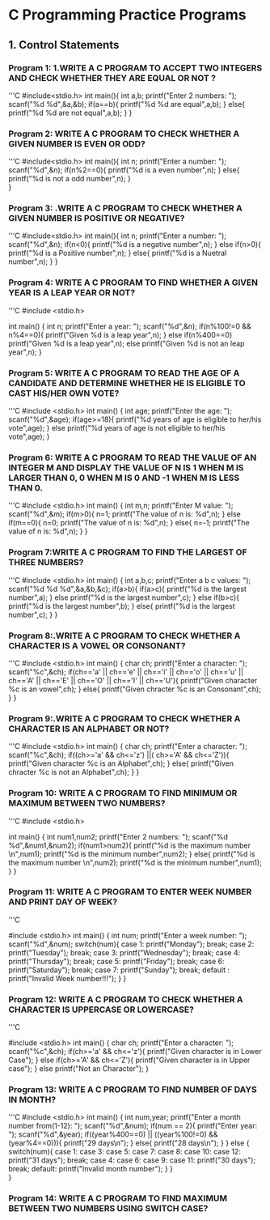 # C Programming Practice Programs

## 1. Control Statements

### Program 1: 1.WRITE A C PROGRAM TO ACCEPT TWO INTEGERS AND CHECK WHETHER THEY ARE EQUAL OR NOT ?

'''C
#include<stdio.h>
int main(){
    int a,b;
    printf("Enter 2 numbers: ");
    scanf("%d %d",&a,&b);
    if(a==b){
        printf("%d %d are equal",a,b);
    }
    else{
        printf("%d %d are not equal",a,b);
    } 
}

### Program 2: WRITE A C PROGRAM TO CHECK WHETHER A GIVEN NUMBER IS EVEN OR ODD?

'''C
#include<stdio.h>
int main(){
    int n;
    printf("Enter a number: ");
    scanf("%d",&n);
    if(n%2==0){
        printf("%d is a even number",n);
    }
    else{
        printf("%d is not a odd number",n);
    }  
}

### Program 3: .WRITE A C PROGRAM TO CHECK WHETHER A GIVEN NUMBER IS POSITIVE OR NEGATIVE?

'''C
#include<stdio.h>
int main(){
    int n;
    printf("Enter a number: ");
    scanf("%d",&n);
    if(n<0){
        printf("%d is a negative number",n);
    }
    else if(n>0){
        printf("%d is a Positive number",n);
    }
    else{
        printf("%d is a Nuetral number",n);
    }
}

### Program 4: WRITE A C PROGRAM TO FIND WHETHER A GIVEN YEAR IS A LEAP YEAR OR NOT?

'''C
#include <stdio.h>

int main()
{
    int n;
    printf("Enter a year: ");
    scanf("%d",&n);
    if(n%100!=0 && n%4==0){
        printf("Given %d is a leap year",n);
    }
    else if(n%400==0)
    printf("Given %d is a leap year",n);
    else
    printf("Given %d is not an leap year",n);
}

### Program 5: WRITE A C PROGRAM TO READ THE AGE OF A CANDIDATE AND DETERMINE WHETHER HE IS ELIGIBLE TO CAST HIS/HER OWN VOTE?

'''C
#include <stdio.h>
int main()
{
    int age;
    printf("Enter the age: ");
    scanf("%d",&age);
    if(age>=18){
        printf("%d years of age is eligible to her/his vote",age);
    }
    else
    printf("%d years of age is not eligible to her/his vote",age);
}

### Program 6: WRITE A C PROGRAM TO READ THE VALUE OF AN INTEGER M AND DISPLAY THE VALUE OF N IS 1 WHEN M IS LARGER THAN 0, 0 WHEN M IS 0 AND -1 WHEN M IS LESS THAN 0.

'''C
#include <stdio.h>
int main()
{
    int m,n;
    printf("Enter M value: ");
    scanf("%d",&m);
    if(m>0){
        n=1;
        printf("The value of n is: %d",n);
    }
    else if(m==0){
        n=0;
        printf("The value of n is: %d",n);
    }
    else{
        n=-1;
        printf("The value of n is: %d",n);
    }
}

### Program 7:WRITE A C PROGRAM TO FIND THE LARGEST OF THREE NUMBERS?

'''C
#include <stdio.h>
int main()
{
    int a,b,c;
    printf("Enter a b c values: ");
    scanf("%d %d %d",&a,&b,&c);
    if(a>b){
        if(a>c){
            printf("%d is the largest number",a);
        }
        else
        printf("%d is the largest number",c);
    }
    else if(b>c){
        printf("%d is the largest number",b);
    }
    else{
        printf("%d is the largest number",c);
    }
}

### Program 8:.WRITE A C PROGRAM TO CHECK WHETHER A CHARACTER IS A VOWEL OR CONSONANT?

'''C
#include <stdio.h>
int main()
{
    char ch;
    printf("Enter a character: ");
    scanf("%c",&ch);
    if(ch=='a' || ch=='e' || ch=='i' || ch=='o' || ch=='u' || ch=='A' || ch=='E' || ch=='O' || ch=='I' || ch=='U'){
        printf("Given character %c is an vowel",ch);
    }
    else{
        printf("Given chracter %c is an Consonant",ch);
    }
}

### Program 9:.WRITE A C PROGRAM TO CHECK WHETHER A CHARACTER IS AN ALPHABET OR NOT?

'''C
#include <stdio.h>
int main()
{
    char ch;
    printf("Enter a character: ");
    scanf("%c",&ch);
    if((ch>='a' && ch<='z') ||( ch>='A' && ch<='Z')){
        printf("Given character %c is an Alphabet",ch);
    }
    else{
        printf("Given chracter %c is not an Alphabet",ch);
    }
}

### Program 10: WRITE A C PROGRAM TO FIND MINIMUM OR MAXIMUM BETWEEN TWO NUMBERS?

'''C
#include <stdio.h>

int main()
{
    int num1,num2;
    printf("Enter 2 numbers: ");
    scanf("%d %d",&num1,&num2);
    if(num1>num2){
        printf("%d is the maximum number \n",num1);
        printf("%d is the minimum number",num2);
    }
    else{
        printf("%d is the maximum number \n",num2);
        printf("%d is the minimum number",num1);
    }
}

### Program 11: WRITE A C PROGRAM TO ENTER WEEK NUMBER AND PRINT DAY OF WEEK?

'''C

#include <stdio.h>
int main()
{
    int num;
    printf("Enter a week number: ");
    scanf("%d",&num);
    switch(num){
        case 1:
        printf("Monday");
        break;
        case 2:
        printf("Tuesday");
        break;
        case 3:
        printf("Wednesday");
        break;
        case 4:
        printf("Thursday");
        break;
        case 5:
        printf("Friday");
        break;
        case 6:
        printf("Saturday");
        break;
        case 7:
        printf("Sunday");
        break;
        default :
        printf("Invalid Week number!!!");
    }
}

### Program 12: WRITE A C PROGRAM TO CHECK WHETHER A CHARACTER IS UPPERCASE OR LOWERCASE?

'''C

#include <stdio.h>
int main()
{
    char ch;
    printf("Enter a character: ");
    scanf("%c",&ch);
    if(ch>='a' && ch<='z'){
        printf("Given character is in Lower Case");
    }
    else if(ch>='A' && ch<='Z'){
        printf("Given character is in Upper case");
    }
    else
    printf("Not an Character");
}

### Program 13: WRITE A C PROGRAM TO FIND NUMBER OF DAYS IN MONTH?

'''C
#include <stdio.h>
int main()
{
    int num,year;
    printf("Enter a month number from(1-12): ");
    scanf("%d",&num);
    if(num == 2){
        printf("Enter year: ");
        scanf("%d",&year);
        if((year%400==0) || ((year%100!=0) && (year%4==0))){
            printf("29 days\n");
        }
        else{
            printf("28 days\n");
        }
    }
    else {
        switch(num){
            case 1:
            case 3:
            case 5:
            case 7:
            case 8:
            case 10:
            case 12:
            printf("31 days");
            break;
            case 4:
            case 6:
            case 9:
            case 11:
            printf("30 days");
            break;
            default:
            printf("Invalid month number");
        }
    }  
}

### Program 14: WRITE A C PROGRAM TO FIND MAXIMUM BETWEEN TWO NUMBERS USING SWITCH CASE?
